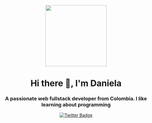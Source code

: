 ### 

<div id="header" align="center">
   <img src="https://media.giphy.com/media/xT8qBsOjMOcdeGJIU8/giphy.gif" width="200">
   <h1 align="center">Hi there 👋, I'm Daniela</h1>
   <h3> A passionate web fullstack developer from Colombia. I like learning about programming</h3>
 </div> 
 
<div id="badgets" align="center">
  <a href="https://twitter.com/_DanielAndrea" > 
  <img src="https://img.shields.io/twitter/url?logo=twitter&style=social&url=https%3A%2F%2Ftwitter.com%2F_DanielAndrea" alt="Twitter Badge">
  </a>
 </div>

<!--
**DanielaAndreaGonzalez/DanielaAndreaGonzalez** is a ✨ _special_ ✨ repository because its `README.md` (this file) appears on your GitHub profile.

Here are some ideas to get you started:

- 🔭 I’m currently working on ...
- 🌱 I’m currently learning ...
- 👯 I’m looking to collaborate on ...
- 🤔 I’m looking for help with ...
- 💬 Ask me about ...
- 📫 How to reach me: ...
- 😄 Pronouns: ...
- ⚡ Fun fact: ...
-->
